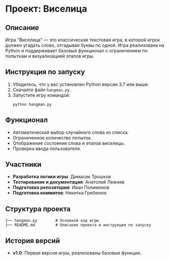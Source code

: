 
# Проект: Виселица

## Описание
Игра "Виселица" — это классическая текстовая игра, в которой игрок должен угадать слово, отгадывая буквы по одной. 
Игра реализована на Python и поддерживает базовый функционал с ограничением по попыткам и визуализацией этапов игры.

## Инструкция по запуску
1. Убедитесь, что у вас установлен Python версии 3.7 или выше.
2. Скачайте файл `hangman.py`.
3. Запустите игру командой:
   ```
   python hangman.py
   ```

## Функционал
- Автоматический выбор случайного слова из списка.
- Ограниченное количество попыток.
- Отображение состояния слова и этапов виселицы.
- Проверка ввода пользователя.

## Участники
- **Разработка логики игры**: Димасик Трошков
- **Тестирование и документация**: Анатолий Лежнев
- **Подготовка репозитория**: Иван  Полимонов
- **Подготовка коммитов**: Никитка Гребенюк

## Структура проекта
```
├── hangman.py        # Основной код игры
├── README.md         # Описание проекта и инструкция по запуску
```

## История версий
- **v1.0**: Первая версия игры, реализованы базовые функции.
